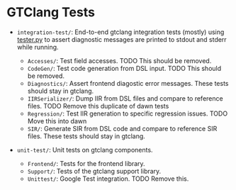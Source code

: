 # GTClang Tests

* `integration-test/`: End-to-end gtclang integration tests (mostly) using [tester.py](integration-test/tester.py) to assert diagnostic messages are printed to stdout and stderr while running.
    - `Accesses/`: Test field accesses. TODO This should be removed.
    - `CodeGen/`: Test code generation from DSL input. TODO This should be removed.
    - `Diagnostics/`: Assert frontend diagostic error messages. These tests should stay in gtclang.
    - `IIRSerializer/`: Dump IIR from DSL files and compare to reference files. TODO Remove this duplicate of dawn tests
    - `Regression/`: Test IIR generation to specific regression issues. TODO Move this into dawn
    - `SIR/`: Generate SIR from DSL code and compare to reference SIR files. These tests should stay in gtclang.

* `unit-test/`: Unit tests on gtclang components.
    - `Frontend/`: Tests for the frontend library.
    - `Support/`: Tests of the gtclang support library.
    - `Unittest/`: Google Test integration. TODO Remove this.

